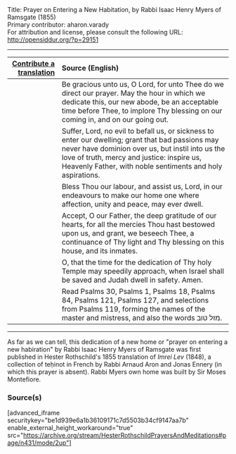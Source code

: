 <html>
<head></head>
<body>
Title: Prayer on Entering a New Habitation, by Rabbi Isaac Henry Myers of Ramsgate (1855)<br />
Primary contributor: aharon.varady<br />
For attribution and license, please consult the following URL: <a href="http://opensiddur.org/?p=29151">http://opensiddur.org/?p=29151</a>
<p />
<hr />

<table style="margin-left: auto;margin-right: auto;" class="draggable">
<thead><tr><th id="x" style="text-align: right;"><a href="/contributing/upload/">Contribute a translation</a></th><th style="text-align: left;">Source (English)</th></tr></thead>
<tbody>
<tr><td style="vertical-align:top;">
<div class="liturgy"><span lang="he">

</span></div></td>
 
<td style="vertical-align:top;">
<div class="english">
Be gracious unto us, O Lord, 
for unto Thee do we direct our prayer. 
May the hour in which we dedicate this, our new abode, 
be an acceptable time before Thee, 
to implore Thy blessing on our coming in, and on our going out. 
</div></td></tr>


<tr><td style="vertical-align:top;">
<div class="liturgy"><span lang="he">

</span></div></td>
 
<td style="vertical-align:top;">
<div class="english">
Suffer, Lord, no evil to befall us, 
or sickness to enter our dwelling; 
grant that bad passions may never have dominion over us, 
but instil into us the love of truth, mercy and justice: 
inspire us, Heavenly Father, 
with noble sentiments and holy aspirations. 
</div></td></tr>


<tr><td style="vertical-align:top;">
<div class="liturgy"><span lang="he">

</span></div></td>
 
<td style="vertical-align:top;">
<div class="english">
Bless Thou our labour, 
and assist us, Lord, 
in our endeavours 
to make our home 
one where affection, unity and peace, 
may ever dwell. 
</div></td></tr>


<tr><td style="vertical-align:top;">
<div class="liturgy"><span lang="he">

</span></div></td>
 
<td style="vertical-align:top;">
<div class="english">
Accept, O our Father, 
the deep gratitude of our hearts, 
for all the mercies Thou hast bestowed upon us, 
and grant, we beseech Thee, 
a continuance of Thy light and Thy blessing 
on this house, 
and its inmates. 
</div></td></tr>


<tr><td style="vertical-align:top;">
<div class="liturgy"><span lang="he">

</span></div></td>
 
<td style="vertical-align:top;">
<div class="english">
O, that the time for the dedication of Thy holy Temple 
may speedily approach, 
when Israel shall be saved 
and Judah dwell in safety. 
Amen. 
</div></td></tr>


<tr><td style="vertical-align:top;">
<div class="liturgy"><span lang="he">

</span></div></td>
 
<td style="vertical-align:top;">
<div class="english">
<span class="instruction">Read Psalms 30, Psalms 1, Psalms 18, Psalms 84, Psalms 121, Psalms 127, and selections from Psalms 119, forming the names of the master and mistress, and also the words <span class="hebrew">מזל טוב</span>.</span>
</div></td></tr>
</tbody></table>

<hr />

As far as we can tell, this dedication of a new home or "prayer on entering a new habiration" by Rabbi Isaac Henry Myers of Ramsgate was first published in Hester Rothschild's 1855 translation of <em>Imrei Lev</em> (1848), a collection of teḥinot in French by Rabbi Arnaud Aron and Jonas Ennery (in which this prayer is absent). Rabbi Myers own home was built by Sir Moses Montefiore.

<h3>Source(s)</h3>

[advanced_iframe securitykey="be1d939e6a1b36109171c7d5503b34cf9147aa7b" enable_external_height_workaround="true" src="https://archive.org/stream/HesterRothschildPrayersAndMeditations#page/n431/mode/2up"]


</body>
</html>